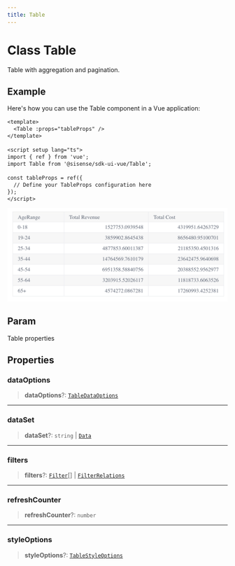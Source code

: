 ```yaml
---
title: Table
---
```


# Class Table

Table with aggregation and pagination.

## Example

Here's how you can use the Table component in a Vue application:
```vue
<template>
  <Table :props="tableProps" />
</template>

<script setup lang="ts">
import { ref } from 'vue';
import Table from '@sisense/sdk-ui-vue/Table';

const tableProps = ref({
  // Define your TableProps configuration here
});
</script>
```
<img src="../../../img/table-example-2.png" width="800px" />

## Param

Table properties

## Properties

### dataOptions

> **dataOptions**?: [`TableDataOptions`](../interfaces/interface.TableDataOptions.md)

***

### dataSet

> **dataSet**?: `string` \| [`Data`](../../sdk-data/interfaces/interface.Data.md)

***

### filters

> **filters**?: [`Filter`](../../sdk-data/interfaces/interface.Filter.md)[] \| [`FilterRelations`](../../sdk-data/interfaces/interface.FilterRelations.md)

***

### refreshCounter

> **refreshCounter**?: `number`

***

### styleOptions

> **styleOptions**?: [`TableStyleOptions`](../interfaces/interface.TableStyleOptions.md)
